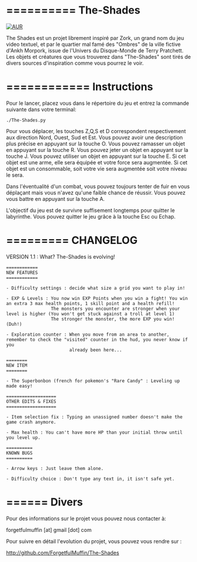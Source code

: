 ==========
The-Shades
==========
[![AUR](https://img.shields.io/aur/license/yaourt.svg?maxAge=2592000?style=plastic)](LICENSE)

The Shades est un projet librement inspiré par Zork, un grand nom du jeu video textuel, et par le quartier mal famé
des "Ombres" de la ville fictive d'Ankh Morpork, issue de l'Univers du Disque-Monde de Terry Pratchett.
Les objets et créatures que vous trouverez dans "The-Shades" sont tirés de divers sources d'inspiration comme vous pourrez le voir.

============
Instructions
============

Pour le lancer, placez vous dans le répertoire du jeu et entrez la commande suivante dans votre terminal:

`./The-Shades.py`

Pour vous déplacer, les touches Z,Q,S et D correspondent respectivement aux direction Nord, Ouest, Sud et Est.
Vous pouvez avoir une description plus précise en appuyant sur la touche O.
Vous pouvez ramasser un objet en appuyant sur la touche R.
Vous pouvez jeter un objet en appuyant sur la touche J.
Vous pouvez utiliser un objet en appuyant sur la touche E.
    Si cet objet est une arme, elle sera équipée et votre force sera augmentée.
    Si cet objet est un consommable, soit votre vie sera augmentée soit votre niveau le sera.

Dans l'éventualité d'un combat, vous pouvez toujours tenter de fuir en vous déplaçant 
mais vous n'avez qu'une faible chance de réussir.
Vous pouvez vous battre en appuyant sur la touche A.

L'objectif du jeu est de survivre suffisement longtemps pour quitter le labyrinthe.
Vous pouvez quitter le jeu grâce à la touche Esc ou Echap.

=========
CHANGELOG
=========

 VERSION 1.1 : What? The-Shades is evolving!
    
    ============
    NEW FEATURES
    ============
    
    - Difficulty settings : decide what size a grid you want to play in!
    
    - EXP & Levels : You now win EXP Points when you win a fight! You win an extra 3 max health points, 1 skill point and a health refill!
                     The monsters you encounter are stronger when your level is higher (You won't get stuck against a troll at level 1)
                     The stronger the monster, the more EXP you win! (Duh!)
    
    - Exploration counter : When you move from an area to another, remember to check the "visited" counter in the hud, you never know if you
                            already been here...
    
    ========
    NEW ITEM
    ========
    
    - The Superbonbon (french for pokemon's "Rare Candy" : Leveling up made easy!
    
    ===================
    OTHER EDITS & FIXES
    ===================
    
    - Item selection fix : Typing an unassigned number doesn't make the game crash anymore.
    
    - Max health : You can't have more HP than your initial throw until you level up.
    
    ==========
    KNOWN BUGS
    ==========
    
    - Arrow keys : Just leave them alone.
    
    - Difficulty choice : Don't type any text in, it isn't safe yet.


======
Divers
======

Pour des informations sur le projet vous pouvez nous contacter à:

forgetfulmuffin [at] gmail [dot] com


Pour suivre en détail l'evolution du projet, vous pouvez vous rendre sur :

http://github.com/ForgetfulMuffin/The-Shades
